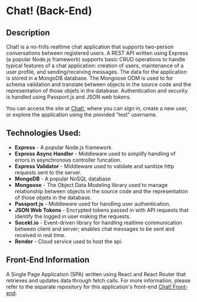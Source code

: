 # Chat! (Back-End)

## Description
Chat! is a no-frills realtime chat application that supports two-person conversations between registered users. A REST API written using Express (a popular Node.js framework) supports basic CRUD operations to handle typical features of a chat application: creation of users, maintenance of a user profile, and sending/receiving messages. The data for the application is stored in a MongoDB database. The Mongoose ODM is used to for schema validation and translate between objects in the source code and the representation of those objets in the database. Authentication and security is handled using Passport.js and JSON web tokens.

You can access the site at [Chat!](https://chat-app-frontend-0wt0.onrender.com/),  where you can sign in, create a new user, or explore the application using the provided "test" username.

## Technologies Used:

* **Express** - A popular Node.js framework
* **Express Async Handler** - Middleware used to simplify handling of errors in asynchronous controller funcation.
* **Express Validator** - Middleware used to validate and sanitize http requests sent to the server.
* **MongoDB** - A popular NoSQL database
* **Mongoose** - The Object Data Modeling library used to manage relationship between objects in the source code and the representation of those objets in the database.
* **Passport.js** - Middleware used for handling user authentication.
* **JSON Web Tokens** - Encrypted tokens passed in with API requests that identify the logged in user making the requests.
* **Socekt.io** - Event-driven library for handling realtime communication between client and server; enables chat messages to be sent and received in real time.
* **Render** - Cloud service used to host the api.

## Front-End Information

A Single Page Application (SPA) written using React and React Router that retrieves and updates data through fetch calls. For more information, please refer to the separate repository for this application's front-end [Chat! Front-end](https://github.com/dp-beck/chat-app-frontend).

